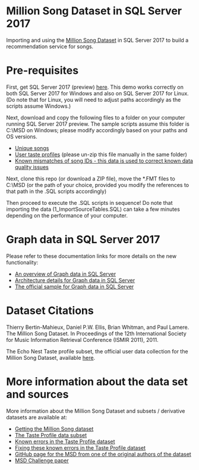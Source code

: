 # Million Song Dataset in SQL Server 2017
Importing and using the [Million Song Dataset](https://labrosa.ee.columbia.edu/millionsong/) in SQL Server 2017 to build a recommendation service for songs.

# Pre-requisites
First, get SQL Server 2017 (preview) [here](https://www.microsoft.com/en-us/sql-server/sql-server-2017). This demo works correctly on both SQL Server 2017 for Windows and also on SQL Server 2017 for Linux. (Do note that for Linux, you will need to adjust paths accordingly as the scripts assume Windows.)

Next, download and copy the following files to a folder on your computer running SQL Server 2017 preview. The sample scripts assume this folder is C:\MSD on Windows; please modify accordingly based on your paths and OS versions.

- [Unique songs](http://labrosa.ee.columbia.edu/millionsong/sites/default/files/AdditionalFiles/unique_tracks.txt)
- [User taste profiles](http://labrosa.ee.columbia.edu/millionsong/sites/default/files/challenge/train_triplets.txt.zip) (please un-zip this file manually in the same folder)
- [Known mismatches of song IDs - this data is used to correct known data quality issues](http://labrosa.ee.columbia.edu/millionsong/sites/default/files/tasteprofile/sid_mismatches.txt)

Next, clone this repo (or download a ZIP file), move the *.FMT files to C:\MSD (or the path of your choice, provided you modify the references to that path in the .SQL scripts accordingly) 

Then proceed to execute the .SQL scripts in sequence! Do note that importing the data (1_ImportSourceTables.SQL) can take a few minutes depending on the performance of your computer.

# Graph data in SQL Server 2017
Please refer to these documentation links for more details on the new functionality:

- [An overview of Graph data in SQL Server](https://docs.microsoft.com/en-us/sql/relational-databases/graphs/sql-graph-overview)
- [Architecture details for Graph data in SQL Server](https://docs.microsoft.com/en-us/sql/relational-databases/graphs/sql-graph-architecture)
- [The official sample for Graph data in SQL Server](https://docs.microsoft.com/en-us/sql/relational-databases/graphs/sql-graph-sample)

# Dataset Citations
Thierry Bertin-Mahieux, Daniel P.W. Ellis, Brian Whitman, and Paul Lamere. 
The Million Song Dataset. In Proceedings of the 12th International Society
for Music Information Retrieval Conference (ISMIR 2011), 2011.

The Echo Nest Taste profile subset, the official user data collection for the Million Song
Dataset, available [here](http://labrosa.ee.columbia.edu/millionsong/tasteprofile).

# More information about the data set and sources
More information about the Million Song Dataset and subsets / derivative datasets are available at:

- [Getting the Million Song dataset](https://labrosa.ee.columbia.edu/millionsong/pages/getting-dataset)
- [The Taste Profile data subset](https://labrosa.ee.columbia.edu/millionsong/tasteprofile)
- [Known errors in the Taste Profile dataset](https://labrosa.ee.columbia.edu/millionsong/blog/12-1-2-matching-errors-taste-profile-and-msd)
- [Fixing these known errors in the Taste Profile dataset](https://labrosa.ee.columbia.edu/millionsong/blog/12-2-12-fixing-matching-errors)
- [GitHub page for the MSD from one of the original authors of the dataset](https://github.com/tbertinmahieux/MSongsDB)
- [MSD Challenge paper](https://bmcfee.github.io/papers/msdchallenge.pdf)
